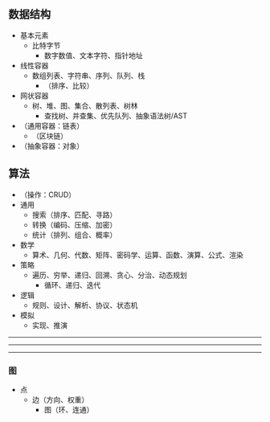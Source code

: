 ## 数据结构
  - 基本元素
    - 比特字节
      - 数字数值、文本字符、指针地址
  - 线性容器
    - 数组列表、字符串、序列、队列、栈
      - （排序、比较）
  - 网状容器
    - 树、堆、图、集合、散列表、树林
      - 查找树、并查集、优先队列、抽象语法树/AST
  - （通用容器：链表）
    - （区块链）
  - （抽象容器：对象）
## 算法
  - （操作：CRUD）
  - 通用
    - 搜索（排序、匹配、寻路）
    - 转换（编码、压缩、加密）
    - 统计（排列、组合、概率）
  - 数学
    - 算术、几何、代数、矩阵、密码学、运算、函数、演算、公式、渲染
  - 策略
    - 遍历、穷举、递归、回溯、贪心、分治、动态规划
      - 循环、递归、迭代
  - 逻辑
    - 规则、设计、解析、协议、状态机
  - 模拟
    - 实现、推演

---
---
---
### 图
- 点
  - 边（方向、权重）
    - 图（环、连通）
